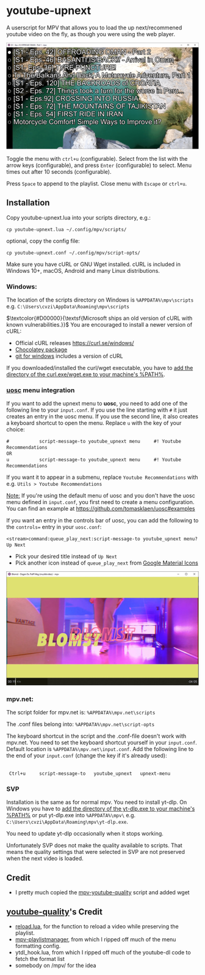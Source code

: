 # youtube-upnext
A userscript for MPV that allows you to load the up next/recommened youtube video on the fly, as though you were using the web player.

![screenshot](screenshot_menu.png)

Toggle the menu with `ctrl+u` (configurable). Select from the list with the arrow keys (configurable), and press `Enter` (configurable) to select. Menu times out after 10 seconds (configurable).

Press `Space` to append to the playlist. Close menu with `Escape` or `ctrl+u`.

## Installation

Copy youtube-upnext.lua into your scripts directory, e.g.:

    cp youtube-upnext.lua ~/.config/mpv/scripts/

optional, copy the config file:

    cp youtube-upnext.conf ~/.config/mpv/script-opts/


Make sure you have cURL or GNU Wget installed.
cURL is included in Windows 10+, macOS, Android and many Linux distributions.

### Windows:

The location of the scripts directory on Windows is `%APPDATA%\mpv\scripts` e.g. `C:\Users\cvzi\AppData\Roaming\mpv\scripts`

$\textcolor{#D00000}{\textsf{Microsoft ships an old version of cURL with known vulnerabilities.}}$
You are encouraged to install a newer version of cURL:
* Official cURL releases https://curl.se/windows/
* [Chocolatey package](https://community.chocolatey.org/packages/curl)
* [git for windows](https://git-scm.com/) includes a version of cURL

If you downloaded/installed the curl/wget executable, you have to [add the directory of the curl.exe/wget.exe to your machine's
%PATH%](https://stackoverflow.com/a/41895179/10367381).

### [uosc](https://github.com/tomasklaen/uosc) menu integration

If you want to add the upnext menu to **uosc**, you need to add one of the following line to your `input.conf`.
If you use the line starting with `#` it just creates an entry in the uosc menu.
If you use the second line, it also creates a keyboard shortcut to open the menu.
Replace `u` with the key of your choice:

```
#           script-message-to youtube_upnext menu     #! Youtube Recommendations
OR
u           script-message-to youtube_upnext menu     #! Youtube Recommendations
```

If you want it to appear in a submenu, replace `Youtube Recommendations` with e.g. `Utils > Youtube Recommendations`

<ins>Note:</ins> If you're using the default menu of uosc and you don't have the uosc menu defined in `input.conf`, you first need to create
a menu configuration. You can find an example at https://github.com/tomasklaen/uosc#examples

If you want an entry in the controls bar of uosc, you can add the following to the `controls=` entry in your `uosc.conf`:

```
<stream>command:queue_play_next:script-message-to youtube_upnext menu?Up Next
```

* Pick your desired title instead of `Up Next`
* Pick another icon instead of `queue_play_next` from [Google Material Icons](https://fonts.google.com/icons?selected=Material+Icons)

![screenshot of uosc](screenshot_uosc.webp)

### mpv.net:
The script folder for mpv.net is:
`%APPDATA%\mpv.net\scripts`

The .conf files belong into:
`%APPDATA%\mpv.net\script-opts`

The keyboard shortcut in the script and the .conf-file doesn't work with mpv.net.
You need to set the keyboard shortcut yourself in your `input.conf`. Default location is `%APPDATA%\mpv.net\input.conf`.
Add the following line to the end of your `input.conf` (change the key if it's already used):

```

 Ctrl+u     script-message-to   youtube_upnext   upnext-menu

```

### SVP

Installation is the same as for normal mpv. You need to install yt-dlp. On Windows you have to
[add the directory of the yt-dlp.exe to your machine's %PATH%](https://stackoverflow.com/a/41895179/10367381)
or put yt-dlp.exe into `%APPDATA%\mpv\` e.g. `C:\Users\cvzi\AppData\Roaming\mpv\yt-dlp.exe`.

You need to update yt-dlp occasionally when it stops working.

Unfortunately SVP does not make the quality available to scripts. That means the quality settings that were
selected in SVP are not preserved when the next video is loaded.

## Credit
- I pretty much copied the [mpv-youtube-quality](https://github.com/jgreco/mpv-youtube-quality) script and added wget

## [youtube-quality](https://github.com/jgreco/mpv-youtube-quality)'s Credit
- [reload.lua](https://github.com/4e6/mpv-reload/), for the function to reload a video while preserving the playlist.
- [mpv-playlistmanager](https://github.com/jonniek/mpv-playlistmanager), from which I ripped off much of the menu formatting config.
- ytdl_hook.lua, from which I ripped off much of the youtube-dl code to fetch the format list
- somebody on /mpv/ for the idea
